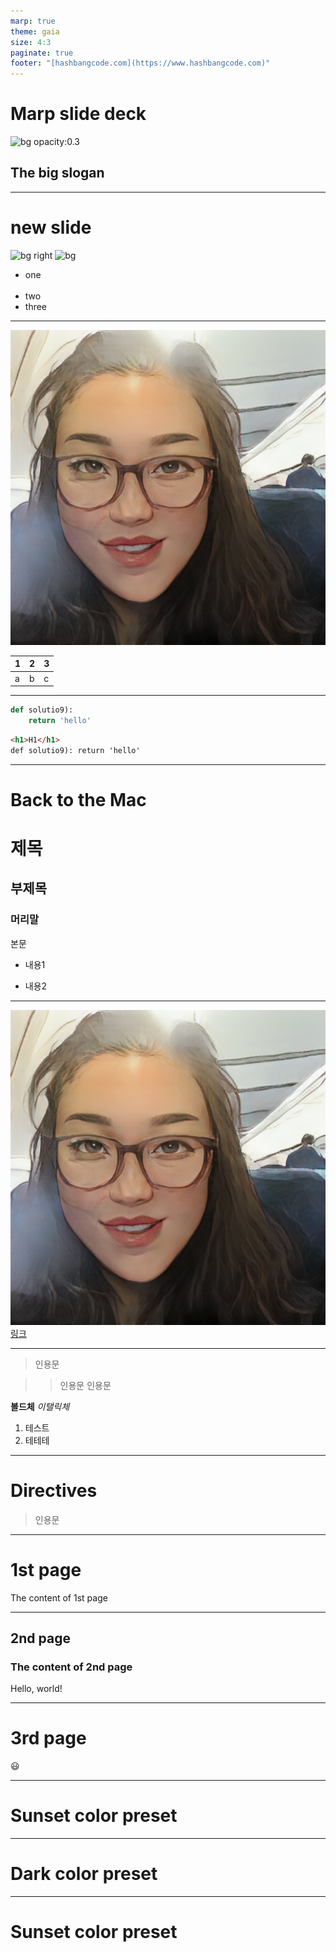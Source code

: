 ```yaml
---
marp: true
theme: gaia
size: 4:3
paginate: true
footer: "[hashbangcode.com](https://www.hashbangcode.com)"
---
```


# Marp slide deck

<!-- _class: invert -->

![bg opacity:0.3](https://picsum.photos/720?image=20)

## The big slogan <!-- fit -->

---

# new slide

![bg right](https://picsum.photos/720?image=29)
![bg](https://picsum.photos/720?image=20)

- one
  <br>
  <br>
- two
  <br>
- three

---

![height:400px width:400px](김연미비행기.png)

| 1   | 2   | 3   |
| --- | --- | --- |
| a   | b   | c   |

---

```python
def solutio9):
    return 'hello'

```

```html
<h1>H1</h1>
def solutio9): return 'hello'
```

---

# Back to the Mac

# 제목

## 부제목

### 머리말

본문

- 내용1

* 내용2

---

![이미지](김연미비행기.png)
[링크](http://naver.com)

---

> 인용문

> > 인용문
> > 인용문

**볼드체**
_이탤릭체_

1. 테스트
2. 테테테

---

<!-- _class: lead -->

# Directives

> 인용문

<!-- page_number: true -->

---

# 1st page

The content of 1st page

---

## 2nd page

### The content of 2nd page

Hello, world!

---

# 3rd page

😃

---

<!-- colorPreset: sunset -->

# Sunset color preset

---

<!-- _colorPreset: dark -->

# Dark color preset

---

# Sunset color preset
